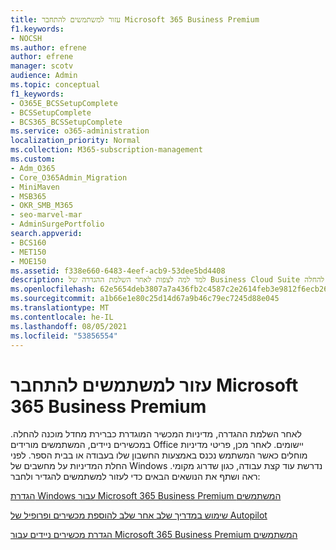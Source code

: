 ```yaml
---
title: עזור למשתמשים להתחבר Microsoft 365 Business Premium
f1.keywords:
- NOCSH
ms.author: efrene
author: efrene
manager: scotv
audience: Admin
ms.topic: conceptual
f1_keywords:
- O365E_BCSSetupComplete
- BCSSetupComplete
- BCS365_BCSSetupComplete
ms.service: o365-administration
localization_priority: Normal
ms.collection: M365-subscription-management
ms.custom:
- Adm_O365
- Core_O365Admin_Migration
- MiniMaven
- MSB365
- OKR_SMB_M365
- seo-marvel-mar
- AdminSurgePortfolio
search.appverid:
- BCS160
- MET150
- MOE150
ms.assetid: f338e660-6483-4eef-acb9-53dee5bd4408
description: למד למה לצפות לאחר השלמת ההגדרה של Business Cloud Suite ומדיניות המכשיר המהווה ברירת מחדל מוכנה להחלה.
ms.openlocfilehash: 62e5654deb3807a7a436fb2c4587c2e2614feb3e9812f6ecb269eed1cab7bfbb
ms.sourcegitcommit: a1b66e1e80c25d14d67a9b46c79ec7245d88e045
ms.translationtype: MT
ms.contentlocale: he-IL
ms.lasthandoff: 08/05/2021
ms.locfileid: "53856554"
---
```

# <a name="help-users-connect-to-microsoft-365-business-premium"></a>עזור למשתמשים להתחבר Microsoft 365 Business Premium

לאחר השלמת ההגדרה, מדיניות המכשיר המוגדרת כברירת מחדל מוכנה להחלה. במכשירים ניידים, המשתמשים מורידים Office יישומים. לאחר מכן, פריטי מדיניות מוחלים כאשר המשתמש נכנס באמצעות החשבון שלו בעבודה או בבית הספר. לפני החלת המדיניות על מחשבים של Windows נדרשת עוד קצת עבודה, כגון שדרוג מקומי. ראה ושתף את הנושאים הבאים כדי לעזור למשתמשים להגדיר ולחבר:
  
[הגדרת Windows עבור Microsoft 365 Business Premium המשתמשים](set-up-windows-devices.md)
  
[שימוש במדריך שלב אחר שלב להוספת מכשירים ופרופיל של Autopilot](add-autopilot-devices-and-profile.md)
  
[הגדרת מכשירים ניידים עבור Microsoft 365 Business Premium המשתמשים](set-up-mobile-devices.md)
  

